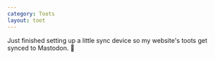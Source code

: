 ```yaml
---
category: Toots
layout: toot
---
```


Just finished setting up a little sync device so my website's toots get synced to Mastodon. 🎉
